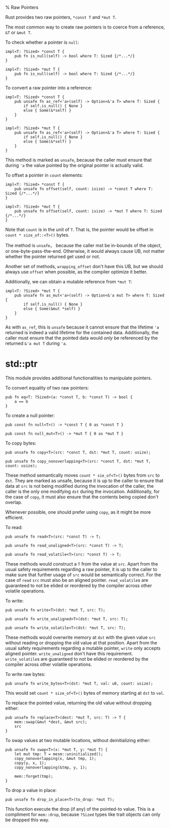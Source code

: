 % Raw Pointers

Rust provides two raw pointers, `*const T` and `*mut T`.

The most common way to create raw pointers is to coerce from a reference, `&T` or `&mut T`.

To check whether a pointer is `null`:

```ignore
impl<T: ?Sized> *const T {
    pub fn is_null(self) -> bool where T: Sized {/*...*/}
}

impl<T: ?Sized> *mut T {
    pub fn is_null(self) -> bool where T: Sized {/*...*/}
}
```

To convert a raw pointer into a reference:

```ignore
impl<T: ?Sized> *const T {
    pub unsafe fn as_ref<'a>(self) -> Option<&'a T> where T: Sized {
        if self.is_null() { None }
        else { Some(&*self) }
    }
}

impl<T: ?Sized> *mut T {
    pub unsafe fn as_ref<'a>(self) -> Option<&'a T> where T: Sized {
        if self.is_null() { None }
        else { Some(&*self) }
    }
}
```

This method is marked as `unsafe`, because the caller must ensure that during `'a` the value pointed by the original pointer is actually valid.

To offset a pointer in `count` elements:

```ignore
impl<T: ?Sized> *const T {
    pub unsafe fn offset(self, count: isize) -> *const T where T: Sized {/*...*/}
}

impl<T: ?Sized> *mut T {
    pub unsafe fn offset(self, count: isize) -> *mut T where T: Sized {/*...*/}
}
```

Note that `count` is in the unit of `T`. That is, the pointer would be offset in `count * size_of::<T>()` bytes.

The method is `unsafe`， because the caller mst be in-bounds of the object, or one-byte-pass-the-end. Otherwise, it would always cause UB, not matter whether the pointer returned get used or not.

Another set of methods, `wrapping_offset` don't have this UB, but we should always use `offset` when possible, as the compiler optimize it better.


Additionally, we can obtain a mutable reference from `*mut T`:

```ignore
impl<T: ?Sized> *mut T {
    pub unsafe fn as_mut<'a>(self) -> Option<&'a mut T> where T: Sized {
        if self.is_null() { None }
        else { Some(&mut *self) }
    }
}
```

As with `as_ref`, this is `unsafe` because it cannot ensure that the lifetime `'a` returned is indeed a valid lifetime for the contained data. Additionally, the caller must ensure that the pointed data would *only* be referenced by the returned `&'a mut T` during `'a`.

# std::ptr

This module provides additional functionalities to manipulate pointers.

To convert equality of two raw pointers:

```ignore
pub fn eq<T: ?Sized>(a: *const T, b: *const T) -> bool {
    a == b
}
```

To create a null pointer:

```ignore
pub const fn null<T>() -> *const T { 0 as *const T }

pub const fn null_mut<T>() -> *mut T { 0 as *mut T }
```

To copy bytes:

```ignore
pub unsafe fn copy<T>(src: *const T, dst: *mut T, count: usize);

pub unsafe fn copy_nonoverlapping<T>(src: *const T, dst: *mut T, count: usize);
```

These method semantically moves `count * sie_of<T>()` bytes from `src` to `dst`. They are marked as unsafe, because it is up to the caller to ensure that data at `src` is not being modified during the invocation of the caller, the caller is the only one modifying `dst` during the invocation. Additionally, for the case of `copy`, it must also ensure that the contents being copied don't overlap.

Whenever possible, one should prefer using `copy`, as it might be more efficient.

To read:

```ignore
pub unsafe fn read<T>(src: *const T) -> T;

pub unsafe fn read_unaligned<T>(src: *const T) -> T;

pub unsafe fn read_volatile<T>(src: *const T) -> T;
```

These methods would construct a `T` from the value at `src`. Apart from the usual safety requirements regarding a raw pointer, it is up to the caller to make sure that further usage of `src` would be semantically correct. For the case of `read` `src` must also be an aligned pointer. `read_volatile`s are guaranteed to not be elided or reordered by the compiler across other volatile operations.

To write:

```ignore
pub unsafe fn write<T>(dst: *mut T, src: T);

pub unsafe fn write_unaligned<T>(dst: *mut T, src: T);

pub unsafe fn write_volatile<T>(dst: *mut T, src: T);
```

These methods would overwrite memory at `dst` with the given value `src` without reading or dropping the old value at that position. Apart from the usual safety requirements regarding a mutable pointer, `write` only accepts aligned pointer. `write_unaligned` don't have this requirement. `write_volatile`s are guaranteed to not be elided or reordered by the compiler across other volatile operations.

To write raw bytes:

```ignore
pub unsafe fn write_bytes<T>(dst: *mut T, val: u8, count: usize);
```

This would set `count * size_of<T>()` bytes of memory starting at `dst` to `val`.

To replace the pointed value, returning the old value without dropping either:

```ignore
pub unsafe fn replace<T>(dest: *mut T, src: T) -> T {
    mem::swap(&mut *dest, &mut src);
    src
}
```

To swap values at two mutable locations, without deinitializing either:

```ignore
pub unsafe fn swap<T>(x: *mut T, y: *mut T) {
    let mut tmp: T = mesm::uninitialized();
    copy_nonoverlapping(x, &mut tmp, 1);
    copy(y, x, 1);
    copy_nonoverlapping(&tmp, y, 1);

    mem::forget(tmp);
}
```

To drop a value in place:

```ignore
pub unsafe fn drop_in_place<T>(to_drop: *mut T);
```

This function execute the drop (if any) of the pointed-to value. This is a compliment for `mem::drop`, because `?Sized` types like trait objects can only be dropped this way.
